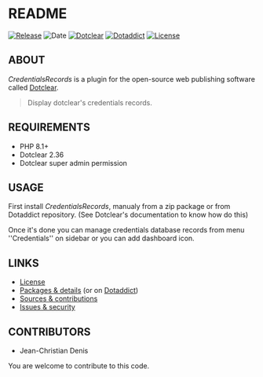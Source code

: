 # README

[![Release](https://img.shields.io/github/v/release/jcdenis/CredentialsRecords?color=lightblue)](https://github.com/JcDenis/CredentialsRecords/releases)
![Date](https://img.shields.io/github/release-date/jcdenis/CredentialsRecords?color=red)
[![Dotclear](https://img.shields.io/badge/dotclear-v2.36-137bbb.svg)](https://fr.dotclear.org/download)
[![Dotaddict](https://img.shields.io/badge/dotaddict-official-9ac123.svg)](https://plugins.dotaddict.org/dc2/details/CredentialsRecords)
[![License](https://img.shields.io/github/license/jcdenis/CredentialsRecords?color=white)](https://github.com/JcDenis/CredentialsRecords/blob/master/LICENSE)

## ABOUT

_CredentialsRecords_ is a plugin for the open-source web publishing software called [Dotclear](https://www.dotclear.org).

> Display dotclear's credentials records.

## REQUIREMENTS

* PHP 8.1+
* Dotclear 2.36
* Dotclear super admin permission

## USAGE

First install _CredentialsRecords_, manualy from a zip package or from 
Dotaddict repository. (See Dotclear's documentation to know how do this)

Once it's done you can manage credentials database records from menu 
''Credentials'' on sidebar or you can add dashboard icon.

## LINKS

* [License](https://github.com/JcDenis/CredentialsRecords/blob/master/LICENSE)
* [Packages & details](https://github.com/JcDenis/CredentialsRecords/releases) (or on [Dotaddict](https://plugins.dotaddict.org/dc2/details/CredentialsRecords))
* [Sources & contributions](https://github.com/JcDenis/CredentialsRecords)
* [Issues & security](https://github.com/JcDenis/CredentialsRecords/issues)

## CONTRIBUTORS

* Jean-Christian Denis

You are welcome to contribute to this code.
